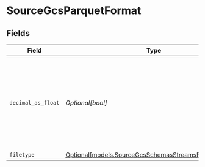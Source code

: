 # SourceGcsParquetFormat


## Fields

| Field                                                                                                                                     | Type                                                                                                                                      | Required                                                                                                                                  | Description                                                                                                                               |
| ----------------------------------------------------------------------------------------------------------------------------------------- | ----------------------------------------------------------------------------------------------------------------------------------------- | ----------------------------------------------------------------------------------------------------------------------------------------- | ----------------------------------------------------------------------------------------------------------------------------------------- |
| `decimal_as_float`                                                                                                                        | *Optional[bool]*                                                                                                                          | :heavy_minus_sign:                                                                                                                        | Whether to convert decimal fields to floats. There is a loss of precision when converting decimals to floats, so this is not recommended. |
| `filetype`                                                                                                                                | [Optional[models.SourceGcsSchemasStreamsFormatFiletype]](../models/sourcegcsschemasstreamsformatfiletype.md)                              | :heavy_minus_sign:                                                                                                                        | N/A                                                                                                                                       |